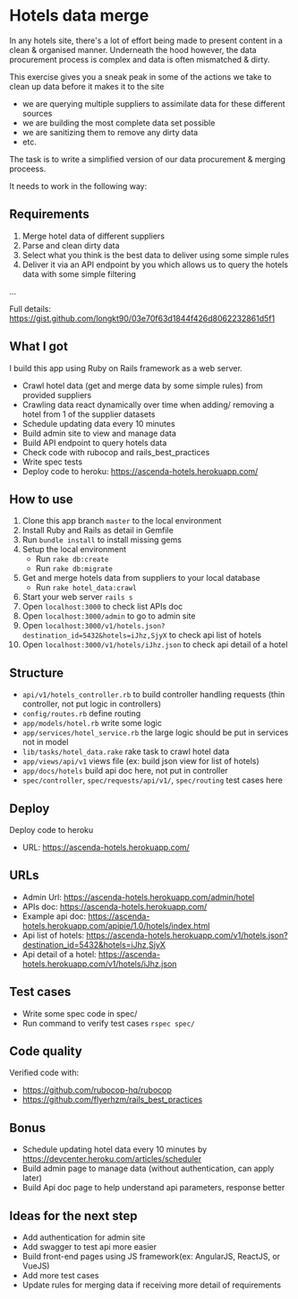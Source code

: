 # Hotels data merge

In any hotels site, there's a lot of effort being made to present content in a clean & organised manner. Underneath the hood however, the data procurement process is complex and data is often mismatched & dirty.

This exercise gives you a sneak peak in some of the actions we take to clean up data before it makes it to the site

- we are querying multiple suppliers to assimilate data for these different sources
- we are building the most complete data set possible
- we are sanitizing them to remove any dirty data
- etc.

The task is to write a simplified version of our data procurement & merging proceess.

It needs to work in the following way:

## Requirements

1. Merge hotel data of different suppliers
  1. Parse and clean dirty data
  2. Select what you think is the best data to deliver using some simple rules
2. Deliver it via an API endpoint by you which allows us to query the hotels data with some simple filtering

...

Full details: https://gist.github.com/longkt90/03e70f63d1844f426d8062232861d5f1

## What I got

I build this app using Ruby on Rails framework as a web server.

- Crawl hotel data (get and merge data by some simple rules) from provided suppliers
- Crawling data react dynamically over time when adding/ removing a hotel from 1 of the supplier datasets
- Schedule updating data every 10 minutes
- Build admin site to view and manage data
- Build API endpoint to query hotels data
- Check code with rubocop and rails_best_practices
- Write spec tests
- Deploy code to heroku: https://ascenda-hotels.herokuapp.com/

## How to use

1. Clone this app branch `master` to the local environment
2. Install Ruby and Rails as detail in Gemfile
3. Run `bundle install` to install missing gems
4. Setup the local environment
    - Run `rake db:create`
    - Run `rake db:migrate`
5. Get and merge hotels data from suppliers to your local database
    - Run `rake hotel_data:crawl`
6. Start your web server `rails s`
7. Open `localhost:3000` to check list APIs doc
8. Open `localhost:3000/admin` to go to admin site
9. Open `localhost:3000/v1/hotels.json?destination_id=5432&hotels=iJhz,SjyX` to check api list of hotels
10. Open `localhost:3000/v1/hotels/iJhz.json` to check api detail of a hotel

## Structure
- `api/v1/hotels_controller.rb` to build controller handling requests (thin controller, not put logic in controllers)
- `config/routes.rb` define routing
- `app/models/hotel.rb` write some logic
- `app/services/hotel_service.rb` the large logic should be put in services not in model
- `lib/tasks/hotel_data.rake` rake task to crawl hotel data
- `app/views/api/v1` views file (ex: build json view for list of hotels)
- `app/docs/hotels` build api doc here, not put in controller
- `spec/controller`, `spec/requests/api/v1/`, `spec/routing` test cases here

## Deploy

Deploy code to heroku
- URL: https://ascenda-hotels.herokuapp.com/

## URLs
- Admin Url: https://ascenda-hotels.herokuapp.com/admin/hotel
- APIs doc: https://ascenda-hotels.herokuapp.com/
- Example api doc: https://ascenda-hotels.herokuapp.com/apipie/1.0/hotels/index.html
- Api list of hotels: https://ascenda-hotels.herokuapp.com/v1/hotels.json?destination_id=5432&hotels=iJhz,SjyX
- Api detail of a hotel: https://ascenda-hotels.herokuapp.com/v1/hotels/iJhz.json

## Test cases
- Write some spec code in spec/
- Run command to verify test cases `rspec spec/`

## Code quality
Verified code with:
- https://github.com/rubocop-hq/rubocop
- https://github.com/flyerhzm/rails_best_practices

## Bonus
- Schedule updating hotel data every 10 minutes by https://devcenter.heroku.com/articles/scheduler
- Build admin page to manage data (without authentication, can apply later)
- Build Api doc page to help understand api parameters, response better

## Ideas for the next step
- Add authentication for admin site
- Add swagger to test api more easier
- Build front-end pages using JS framework(ex: AngularJS, ReactJS, or VueJS)
- Add more test cases
- Update rules for merging data if receiving more detail of requirements
